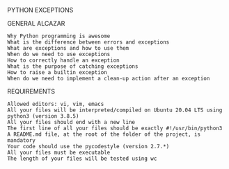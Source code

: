 PYTHON EXCEPTIONS

GENERAL ALCAZAR


    Why Python programming is awesome
    What is the difference between errors and exceptions
    What are exceptions and how to use them
    When do we need to use exceptions
    How to correctly handle an exception
    What is the purpose of catching exceptions
    How to raise a builtin exception
    When do we need to implement a clean-up action after an exception

REQUIREMENTS


    Allowed editors: vi, vim, emacs
    All your files will be interpreted/compiled on Ubuntu 20.04 LTS using python3 (version 3.8.5)
    All your files should end with a new line
    The first line of all your files should be exactly #!/usr/bin/python3
    A README.md file, at the root of the folder of the project, is mandatory
    Your code should use the pycodestyle (version 2.7.*)
    All your files must be executable
    The length of your files will be tested using wc

